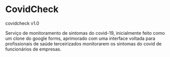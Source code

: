 # CovidCheck
covidcheck v1.0

Serviço de monitoramento de sintomas do covid-19, inicialmente feito como um clone do google forms, aprimorado com uma interface voltada para profissionais 
de saúde terceirizados monitorarem os sintomas do covid de funcionários de empresas. 
